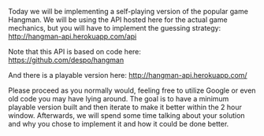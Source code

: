 
Today we will be implementing a self-playing version of the popular game Hangman. 
We will be using the API hosted here for the actual game mechanics, but you will have 
to implement the guessing strategy:
http://hangman-api.herokuapp.com/api 

Note that this API is based on code here:
https://github.com/despo/hangman

And there is a playable version here:
http://hangman-api.herokuapp.com/ 

Please proceed as you normally would, feeling free to utilize Google or even old code you may 
have lying around. The goal is to have a minimum playable version built and then iterate 
to make it better within the 2 hour window. Afterwards, we will spend some time talking 
about your solution and why you chose to implement it and how it could be done better.


